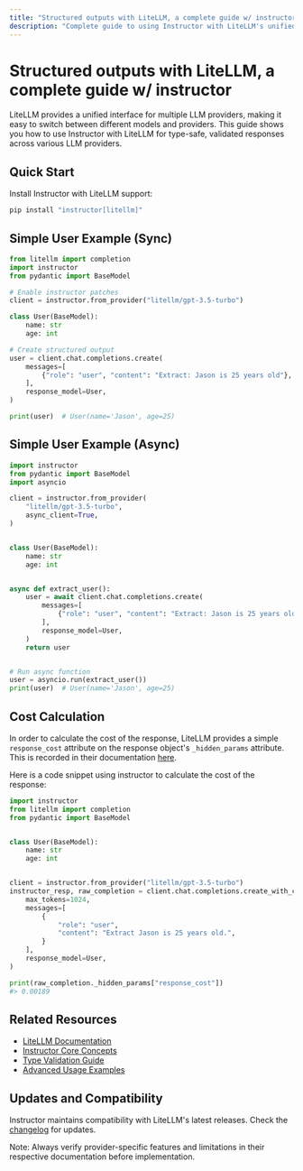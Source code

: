 ```yaml
---
title: "Structured outputs with LiteLLM, a complete guide w/ instructor"
description: "Complete guide to using Instructor with LiteLLM's unified interface. Learn how to generate structured, type-safe outputs across multiple LLM providers."
---
```


# Structured outputs with LiteLLM, a complete guide w/ instructor

LiteLLM provides a unified interface for multiple LLM providers, making it easy to switch between different models and providers. This guide shows you how to use Instructor with LiteLLM for type-safe, validated responses across various LLM providers.

## Quick Start

Install Instructor with LiteLLM support:

```bash
pip install "instructor[litellm]"
```

## Simple User Example (Sync)

```python
from litellm import completion
import instructor
from pydantic import BaseModel

# Enable instructor patches
client = instructor.from_provider("litellm/gpt-3.5-turbo")

class User(BaseModel):
    name: str
    age: int

# Create structured output
user = client.chat.completions.create(
    messages=[
        {"role": "user", "content": "Extract: Jason is 25 years old"},
    ],
    response_model=User,
)

print(user)  # User(name='Jason', age=25)
```

## Simple User Example (Async)

```python
import instructor
from pydantic import BaseModel
import asyncio

client = instructor.from_provider(
    "litellm/gpt-3.5-turbo",
    async_client=True,
)


class User(BaseModel):
    name: str
    age: int


async def extract_user():
    user = await client.chat.completions.create(
        messages=[
            {"role": "user", "content": "Extract: Jason is 25 years old"},
        ],
        response_model=User,
    )
    return user


# Run async function
user = asyncio.run(extract_user())
print(user)  # User(name='Jason', age=25)

```

## Cost Calculation

In order to calculate the cost of the response, LiteLLM provides a simple `response_cost` attribute on the response object's `_hidden_params` attribute. This is recorded in their documentation [here](https://docs.litellm.ai/docs/completion/token_usage#6-completion_cost).

Here is a code snippet using instructor to calculate the cost of the response:

```python
import instructor
from litellm import completion
from pydantic import BaseModel


class User(BaseModel):
    name: str
    age: int


client = instructor.from_provider("litellm/gpt-3.5-turbo")
instructor_resp, raw_completion = client.chat.completions.create_with_completion(
    max_tokens=1024,
    messages=[
        {
            "role": "user",
            "content": "Extract Jason is 25 years old.",
        }
    ],
    response_model=User,
)

print(raw_completion._hidden_params["response_cost"])
#> 0.00189
```

## Related Resources

- [LiteLLM Documentation](https://docs.litellm.ai/)
- [Instructor Core Concepts](../concepts/index.md)
- [Type Validation Guide](../concepts/validation.md)
- [Advanced Usage Examples](../examples/index.md)

## Updates and Compatibility

Instructor maintains compatibility with LiteLLM's latest releases. Check the [changelog](https://github.com/jxnl/instructor/blob/main/CHANGELOG.md) for updates.

Note: Always verify provider-specific features and limitations in their respective documentation before implementation.
